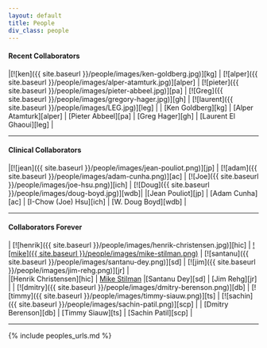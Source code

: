```yaml
---
layout: default
title: People
div_class: people
---
```


#### **Recent Collaborators**

|[![ken]({{ site.baseurl }}/people/images/ken-goldberg.jpg)][kg] | [![alper]({{ site.baseurl }}/people/images/alper-atamturk.jpg)][alper] | [![pieter]({{ site.baseurl }}/people/images/pieter-abbeel.jpg)][pa] | [![Greg]({{ site.baseurl }}/people/images/gregory-hager.jpg)][gh] | [![laurent]({{ site.baseurl }}/people/images/LEG.jpg)][leg] |
| [Ken Goldberg][kg]  | [Alper Atamturk][alper] | [Pieter Abbeel][pa] | [Greg Hager][gh] | [Laurent El Ghaoui][leg]  |

---

#### **Clinical Collaborators**  

|[![jean]({{ site.baseurl }}/people/images/jean-pouliot.png)][jp] | [![adam]({{ site.baseurl }}/people/images/adam-cunha.png)][ac] | [![Joe]({{ site.baseurl }}/people/images/joe-hsu.png)][ich] |  [![Doug]({{ site.baseurl }}/people/images/doug-boyd.jpg)][wdb]|
|[Jean Pouliot][jp] | [Adam Cunha][ac] | [I-Chow (Joe) Hsu][ich] |  [W. Doug Boyd][wdb] |

---

#### **Collaborators Forever**

| [![henrik]({{ site.baseurl }}/people/images/henrik-christensen.jpg)][hic] | [![mike]({{ site.baseurl }}/people/images/mike-stilman.png)](http://www.cc.gatech.edu/~mstilman/) | [![santanu]({{ site.baseurl }}/people/images/santanu-dey.png)][sd] | [![jim]({{ site.baseurl }}/people/images/jim-rehg.png)][jr] |  
|[Henrik Christensen][hic] | [Mike Stilman](http://www.cc.gatech.edu/~mstilman/) |[Santanu Dey][sd]  | [Jim Rehg][jr]  | 
| [![dmitry]({{ site.baseurl }}/people/images/dmitry-berenson.png)][db] | [![timmy]({{ site.baseurl }}/people/images/timmy-siauw.png)][ts] | [![sachin]({{ site.baseurl }}/people/images/sachin-patil.png)][scp] |
|  [Dmitry Berenson][db]  | [Timmy Siauw][ts] | [Sachin Patil][scp] |

---

<!-- #### **Student Mentoring**

|---------+--------------+----------+---------+---------------------|
| *Name*  | *Affliation* | *Status* | *Years* | *After Graduation*  | 
|:--------|:------------:|:--------:|:-------:|:--------------------|
| Rashmi Ramtani | UC Berkeley | M.Eng. | 2013-14 | N/A |
| Jennifer Wong | UC Berkeley | M.Eng. | 2013-14 | ZS Associates |
| Anwaar El-Zireeni | UC Berkeley | M.Eng. | 2013-14 | Startup   |

&zwnj;
: **Stanford**

PhD
: James Harrison (2016-) --   
  Kuan Fang  (2017-) --   
  Danfei Xu  (2017-) --   
  Kaichun Mo  (2017-) --   
  Ajay Mandlekar    (2017-) --   
  Jim Fan   (2017-) -- 

MS
: Boris Ivanovic  (2016-) --  
  Julian Gao   (2016-) --  
  Andrey Kurenkov  (2016-) --  
  Lucio Dery (2016-) --   
  Orry Despo (2016-) --  

&zwnj;
: **UC Berkeley** 

UG  
: Heimdall Siao (2011-12) -- Grad School (Georgia Tech), Qualcomm  
Nikitha Singh (2013-14) -- Grad School (MIT)  
Zach Mulder (2013-14) -- Grad School (Berkeley)   
Siddarth Sen (2014-16) --  Grad School (Berkeley), Intuitive Surgical  
Adithyavairavan Murali (2014-15) --  Grad School (CMU)  
Yiming Jen (2015-16) --  Berkeley, Pinterest  
Richard Liaw (2015-2016) --   Rising Senior (Berkeley)  
Brijen Thananjeyan (2016-2016) -- Rising Junior (Berkeley)

M.Eng
: Anwaar El-Zireeni (2013-14) -- Startup   
  Jennifer Wong (2013-14) -- ZS Associates  
  Rashmi Ramtani (2013-14)  
 -->
{% include peoples_urls.md %}